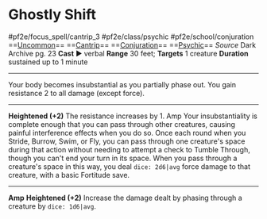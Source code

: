 # Ghostly Shift
#pf2e/focus_spell/cantrip_3 #pf2e/class/psychic #pf2e/school/conjuration 
==[Uncommon](../../../../../TTRPGShare-Pathfinder-2E-Vault/rules/traits/uncommon.md)== ==[Cantrip](../../../../../TTRPGShare-Pathfinder-2E-Vault/rules/traits/cantrip.md)== ==[Conjuration](../../../../../TTRPGShare-Pathfinder-2E-Vault/rules/traits/conjuration.md)== ==[Psychic](../../../Traits/Psychic.md)==
*Source* Dark Archive pg. 23
**Cast** ► verbal
**Range** 30 feet; **Targets** 1 creature
**Duration** sustained up to 1 minute

---
Your body becomes insubstantial as you partially phase out. You gain resistance 2 to all damage (except force).

<hr>

**Heightened (+2)** The resistance increases by 1.
Amp Your insubstantiality is complete enough that you can pass through other creatures, causing painful interference effects when you do so. Once each round when you Stride, Burrow, Swim, or Fly, you can pass through one creature's space during that action without needing to attempt a check to Tumble Through, though you can't end your turn in its space. When you pass through a creature's space in this way, you deal `dice: 2d6|avg` force damage to that creature, with a basic Fortitude save.

---
**Amp** **Heightened (+2)** Increase the damage dealt by phasing through a creature by `dice: 1d6|avg`.